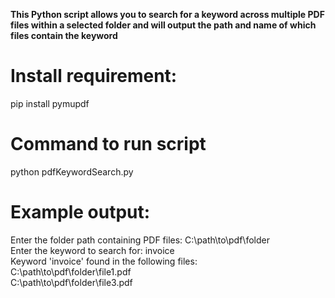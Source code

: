 **This Python script allows you to search for a keyword across multiple PDF files within a selected folder and will output the path and name of which files contain the keyword**

<h1>Install requirement:</h1>
pip install pymupdf

<h1>Command to run script</h1> 
python pdfKeywordSearch.py

<h1> Example output:</h1>  
Enter the folder path containing PDF files: C:\path\to\pdf\folder<br />
Enter the keyword to search for: invoice<br />
Keyword 'invoice' found in the following files:<br />
C:\path\to\pdf\folder\file1.pdf<br />
C:\path\to\pdf\folder\file3.pdf<br />
